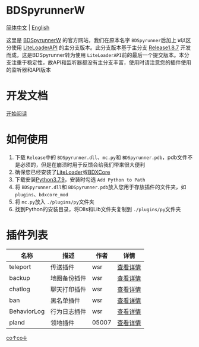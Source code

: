 # BDSpyrunnerW

[简体中文](/) | [English](https://pyr.jfishing.love/en/)

这里是 [BDSpyrunnerW](https://github.com/WillowSauceR/BDSpyrunner/ "Github页面") 的官方网站，我们在原本名字 `BDSpyrunner`后加上 `W`以区分使用 [LiteLoaderAPI](https://github.com/LiteLDev/LiteLoaderBDS/) 的主分支版本。此分支版本基于主分支 [Release1.8.7](https://github.com/twoone-3/BDSpyrunner/tree/f7645c3e69bf505d4207f76932c28665fff576fe "Github页面") 开发而成，这是BDSpyrunner转为使用 `LiteLoaderAPI`前的最后一个提交版本。本分支注重于稳定性，故API和监听器都没有主分支丰富，使用时请注意您的插件使用的监听器和API版本

# 开发文档

[开始阅读](docs/README.md)

# 如何使用

1. 下载 `Release`中的 `BDSpyrunner.dll`、`mc.py`和 `BDSpyrunner.pdb`，pdb文件不是必须的，但是在崩溃时用于反馈会给我们带来很大便利
2. 确保您已经安装了[LiteLoader](https://github.com/LiteLDev/LiteLoaderBDS)或[BDXCore](https://github.com/jfishing/BDXCore)
3. 下载安装[Python3.7.9](https://www.python.org/ftp/python/3.7.9/python-3.7.9-amd64.exe)，安装时勾选 `Add Python to Path`
4. 将 `BDSpyrunner.dll`和 `BDSpyrunner.pdb`放入您用于存放插件的文件夹，如 `plugins`、`bdxcore_mod`
5. 将 `mc.py`放入 `./plugins/py`文件夹
6. 找到Python的安装目录，将Dlls和Lib文件夹复制到 `./plugins/py`文件夹

# 插件列表
|  名称   | 描述  | 作者  |  详情  |
|  ----  | ----  | ----  | ----  |
| teleport  | 传送插件 |  wsr  | [查看详情](plugins/teleport.md "这里") |
| backup  | 地图备份插件 |  wsr  | [查看详情](plugins/backup.md "这里") |
| chatlog  | 聊天打印插件 |  wsr  | [查看详情](plugins/chatlog.md "这里") |
| ban  | 黑名单插件 |  wsr  | [查看详情](plugins/ban.md "这里") |
| BehaviorLog  | 行为日志插件 |  wsr  | [查看详情](plugins/BehaviorLog.md "这里") |
| pland  | 领地插件 |  05007  | [查看详情](plugins/pland.md "这里") |

[co↑co↓](plugins/README.md "这里")
